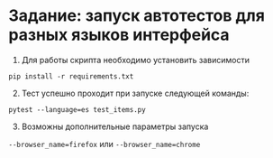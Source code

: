 # Задание: запуск автотестов для разных языков интерфейса

1. Для работы скрипта необходимо установить зависимости

`pip install -r requirements.txt`

2. Тест успешно проходит при запуске следующей команды:

`pytest --language=es test_items.py`

3. Возможны дополнительные параметры запуска

`--browser_name=firefox` или `--browser_name=chrome`
